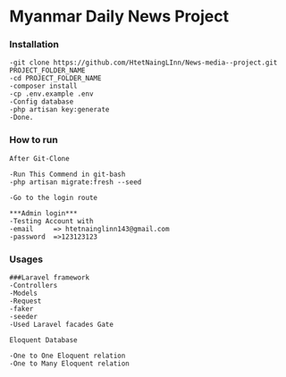 # Myanmar Daily News Project

### Installation

```
-git clone https://github.com/HtetNaingLInn/News-media--project.git PROJECT_FOLDER_NAME
-cd PROJECT_FOLDER_NAME
-composer install
-cp .env.example .env
-Config database
-php artisan key:generate
-Done.

```


### How to run 

``` 
After Git-Clone

-Run This Commend in git-bash
-php artisan migrate:fresh --seed

-Go to the login route

***Admin login*** 
-Testing Account with 
-email     => htetnainglinn143@gmail.com
-password  =>123123123

``` 

### Usages

```
###Laravel framework
-Controllers 
-Models
-Request
-faker
-seeder
-Used Laravel facades Gate

Eloquent Database

-One to One Eloquent relation
-One to Many Eloquent relation



```

